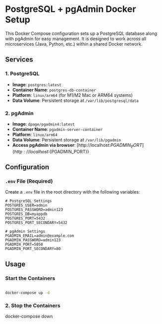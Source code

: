 # PostgreSQL + pgAdmin Docker Setup

This Docker Compose configuration sets up a PostgreSQL database along with pgAdmin for easy management. It is designed to work across all microservices (Java, Python, etc.) within a shared Docker network.


## Services

### 1. **PostgreSQL**
- **Image**: `postgres:latest`
- **Container Name**: `postgres-db-container`
- **Platform**: `linux/arm64` (for M1/M2 Mac or ARM64 systems)
- **Data Volume**: Persistent storage at `/var/lib/postgresql/data`

### 2. **pgAdmin**
- **Image**: `dpage/pgadmin4:latest`
- **Container Name**: `pgadmin-server-container`
- **Platform**: `linux/arm64`
- **Data Volume**: Persistent storage at `/var/lib/pgadmin`
- **Access pgAdmin via browser**: [http://localhost:${PGADMIN_PORT}](http://localhost:${PGADMIN_PORT})


## Configuration

### `.env` File (Required)
Create a `.env` file in the root directory with the following variables:

```env
# PostgreSQL Settings
POSTGRES_USER=admin
POSTGRES_PASSWORD=admin123
POSTGRES_DB=myappdb
POSTGRES_PORT=5432
POSTGRES_PORT_SECONDARY=5432

# pgAdmin Settings
PGADMIN_EMAIL=admin@example.com
PGADMIN_PASSWORD=admin123
PGADMIN_PORT=5050
PGADMIN_PORT_SECONDARY=80
```
## Usage

### Start the Containers

```bash

docker-compose up -d
```

### 2. Stop the Containers

docker-compose down



